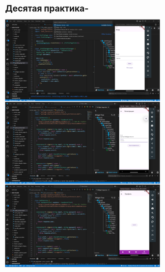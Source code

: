 # Десятая практика-
![Десятая практика](https://github.com/AntonTokk/comics_ap/blob/main/Screenshot%202024-11-20%20163605.png)
![Десятая практика](https://github.com/AntonTokk/comics_ap/blob/main/Screenshot%202024-11-20%20163051.png)
![Десятая практика](https://github.com/AntonTokk/comics_ap/blob/main/Screenshot%202024-11-20%20163107.png)
